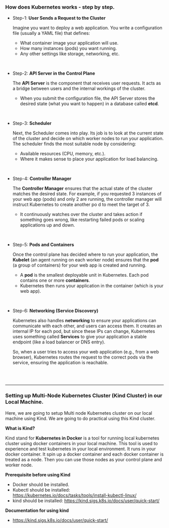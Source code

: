 ### How does Kubernetes works - step by step.

- Step-1: **User Sends a Request to the Cluster**

  Imagine you want to deploy a web application. You write a configuration file (usually a YAML file) that defines:
    - What container image your application will use.
    - How many instances (pods) you want running.
    - Any other settings like storage, networking, etc.

<br>

- Step-2: **API Server in the Control Plane**

  The **API Server** is the component that receives user requests. It acts as a bridge between users and the internal workings of the cluster.
    - When you submit the configuration file, the API Server stores the desired state (what you want to happen) in a database called **etcd**.

<br>

- Step-3: **Scheduler**

  Next, the Scheduler comes into play. Its job is to look at the current state of the cluster and decide on which worker nodes to run your application. The scheduler finds the most suitable node by considering:
    - Available resources (CPU, memory, etc.).
    - Where it makes sense to place your application for load balancing.

<br>

- Step-4: **Controller Manager**

  The **Controller Manager** ensures that the actual state of the cluster matches the desired state. For example, if you requested 3 instances of your web app (pods) and only 2 are running, the controller manager will instruct Kubernetes to create another po d to meet the target of 3.
    - It continuously watches over the cluster and takes action if something goes wrong, like restarting failed pods or scaling applications up and down.

<br>

- Step-5: **Pods and Containers**

  Once the control plane has decided where to run your application, the **Kubelet** (an agent running on each worker node) ensures that the **pod** (a group of containers) for your web app is created and running.
    - A **pod** is the smallest deployable unit in Kubernetes. Each pod contains one or more **containers**.
    - Kubernetes then runs your application in the container (which is your web app).
  
<br>

- Step-6: **Networking (Service Discovery)**

  Kubernetes also handles **networking** to ensure your applications can communicate with each other, and users can access them. It creates an internal IP for each pod, but since these IPs can change, Kubernetes uses something called **Services** to give your application a stable endpoint (like a load balancer or DNS entry).

  So, when a user tries to access your web application (e.g., from a web browser), Kubernetes routes the request to the correct pods via the service, ensuring the application is reachable.
    
<br>
<br>

<hr>

### Setting up Multi-Node Kubernetes Cluster (Kind Cluster) in our Local Machine.

Here, we are going to setup Multi node Kubernetes cluster on our local machine using Kind. We are going to do practical using this Kind cluster.

**What is Kind?**

Kind stand for **Kubernetes in Docker** is a tool for running local kubernetes cluster using docker containers in your local machine. This tool is used to experience and test kubernetes in your local environment. It runs in your docker container. It spin up a docker container and each docker container is treated as a node. Then you can use those nodes as your control plane and worker node.

**Prerequisite before using Kind**
  - Docker should be installed.
  - Kubectl should be installed: https://kubernetes.io/docs/tasks/tools/install-kubectl-linux/
  - kind should be installed: https://kind.sigs.k8s.io/docs/user/quick-start/

**Documentation for using kind**

  - https://kind.sigs.k8s.io/docs/user/quick-start/

